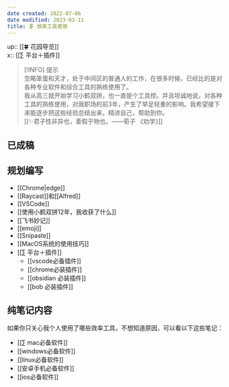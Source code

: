```yaml
---
date created: 2022-07-06
date modified: 2023-03-11
title: 🗜 效率工具使用
---
```


up:: [[🍀 花园导览]]  
x:: [[∑ 平台＋插件]]

>[!INFO] 提示  
> 忽略笨蛋和天才，处于中间区的普通人的工作，在很多时候，已经比的是对各种专业软件和综合工具的熟练使用了。  
> 我从高三就开始学习小鹤双拼，也一直是个工具控。并且坦诚地说，对各种工具的熟练使用，对我职场的前3年，产生了举足轻重的影响。我希望接下来能逐步把这些经验总结出来，精进自己，帮助到你。  
> [[✨君子性非异也，善假于物也。——荀子 《劝学》]]

## 已成稿

## 规划编写

- [[Chrome|edge]]
- [[Raycast]]和[[Alfred]]
- [[VSCode]]
- [[使用小鹤双拼12年，我收获了什么]]
- [[飞书妙记]]
- [[emoji]]
- [[Snipaste]]
- [[MacOS系统的使用技巧]]
- [[∑ 平台＋插件]]
	- [[vscode必备插件]]
	- [[chrome必装插件]]
	- [[obsidian 必装插件]]
	- [[bob 必装插件]]

## 纯笔记内容

如果你只关心我个人使用了哪些效率工具，不想知道原因，可以看以下这些笔记：

- [[∑ mac必备软件]]
- [[windows必备软件]]
- [[linux必备软件]]
- [[安卓手机必备软件]]
- [[ios必备软件]]
